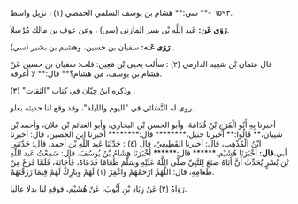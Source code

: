 ٦٥٩٣ -** سي:** هشام بن يوسف السلمي الحمصي (١) ، نزيل واسط.

**رَوَى عَن:** عَبد اللَّهِ بْن بسر المازني (سي) ، وعن عوف بن مالك مُرْسلاً.

**رَوَى عَنه:** سفيان بن حسين، وهشيم بن بشير (سي) .

قال عثمان بْن سَعِيد الدارمي (٢) : سألت يحيى بْن مَعِين: قلت: سفيان بن حسين عَنْ هشام بن يوسف، من هشام؟** قال:** لا أعرفه.

وذكره ابنُ حِبَّان في كتاب "الثقات" (٣) .

روى له النَّسَائي في "اليوم والليلة"، وقد وقع لنا حديثه بعلو.

أخبرنا بِهِ أَبُو الْفَرَجِ بْنُ قُدَامَةَ، وأبو الحسن بْن البخاري، وأبو الغنائم بْن علان، وأحمد بْن شيبان،** قَالُوا:** أخبرنا حنبل،******** قال:******** أخبرنا ابن الحصين، قال: أخبرنا ابْنُ الْمُذْهِب، قال: أخبرنا القَطِيعِيّ، قال (٤) : حَدَّثَنَا عَبد اللَّهِ بْن أحمد، قال: حَدَّثني أبي،**قال:** أَخْبَرَنَا هُشَيْم،****** قال:****** أَخْبَرَنَا هِشَامُ بْنُ يُوسُفَ، قال: سَمِعْتُ عَبد اللَّهِ بْنَ بُسْرٍ يُحَدِّثُ أَنَّ أَبَاهُ صَنَعَ لِلنَّبِيِّ صَلَّى اللَّهُ عَلَيْهِ وسَلَّمَ طَعَامًا فَدَعَاهُ، فَأَجَابَهُ، فَلَمَّا فَرَغَ مِنْ طَعَامِهِ، قال: اللَّهُمَّ ارْحَمْهُمْ واغْفِرْ (١) لَهُمْ وبَارِكْ لَهُمْ فِيمَا رَزَقْتَهُمْ.

رَوَاهُ (٢) عَنْ زِيَادِ بْنِ أَيُّوبَ، عَنْ هُشَيْم، فوقع لنا بدلا عاليا.